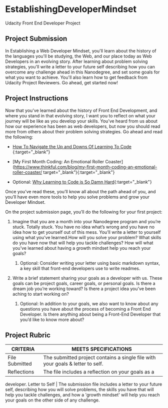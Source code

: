 # EstablishingDeveloperMindset

Udacity Front End Developer Project


## Project Submission

In Establishing a Web Developer Mindset, you'll learn about the history of the languages you'll be studying, the Web, and our place today as Web Developers in an evolving story. After learning about problem solving strategies, you'll write a letter to your future self describing how you can overcome any challenge ahead in this Nanodegree, and set some goals for what you want to achieve. You'll also learn how to get feedback from Udacity Project Reviewers. Go ahead, get started now!


## Project Instructions 

Now that you’ve learned about the history of Front End Development, and where you stand in that evolving story, I want you to reflect on what your journey will be like as you develop your skills. You’ve heard from us about how our experience has been as web developers, but now you should read more from others about their problem solving strategies. Go ahead and read the following:

* [How To Navigate the Up and Downs Of Learning To Code](http://www.codeconquest.com/blog/how-to-navigate-the-up-and-downs-of-learning-to-code/) {:target="_blank"}

* [My First Month Coding: An Emotional Roller Coaster](https://www.thinkful.com/blog/my-first-month-coding-an-emotional-roller-coaster/ target="_blank"){:target="_blank"}

* Optional: [Why Learning to Code is So Damn Hard](http://www.vikingcodeschool.com/posts/why-learning-to-code-is-so-damn-hard){:target="_blank"}

Once you’ve read these, you’ll know all about the path ahead of you, and you’ll have even more tools to help you solve problems and grow your Developer Mindset.

On the project submission page, you’ll do the following for your first
project:

1. Imagine that you are a month into your Nanodegree program and you’re stuck. Totally stuck. You have no idea what’s wrong and you have no idea how to get yourself out of this mess. You’ll write a letter to yourself using what you’ve learned.How will you solve your problem? What skills do you have now that will help you tackle challenges? How will what you’ve learned about having a growth mindset help you reach your goals?
   1. Optional: Consider writing your letter using basic markdown syntax, a key skill that front-end developers use to write readmes.

2. Write a brief statement sharing your goals as a developer with us. These goals can be project goals, career goals, or personal goals. Is there a dream job you’re working toward? Is there a project idea you’ve been aching to start working on? 
   1. Optional: In addition to your goals, we also want to know about any questions you have about the process of becoming a Front End Developer. Is there anything about being a Front-End Developer that you’d like to know more about?


## Project Rubric 

CRITERIA 		|	MEETS SPECIFICATIONS 
------------	|	--------------------
File Submitted 	|	The submitted project contains a single file with your goals & letter to self.
Reflections 	|	The file includes a reflection on your goals as a
developer.
Letter to Self	|	The submission file includes a letter to your future self, describing how you will solve problems, the skills you have that will help you tackle challenges, and how a 'growth mindset' will help you reach your goals on the other side of any challenge.
